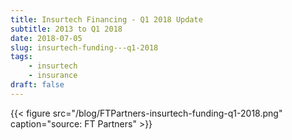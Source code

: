 ```yaml
---
title: Insurtech Financing - Q1 2018 Update
subtitle: 2013 to Q1 2018
date: 2018-07-05
slug: insurtech-funding---q1-2018
tags:
    - insurtech
    - insurance
draft: false
---
```


{{< figure src="/blog/FTPartners-insurtech-funding-q1-2018.png" caption="source: FT Partners" >}}

